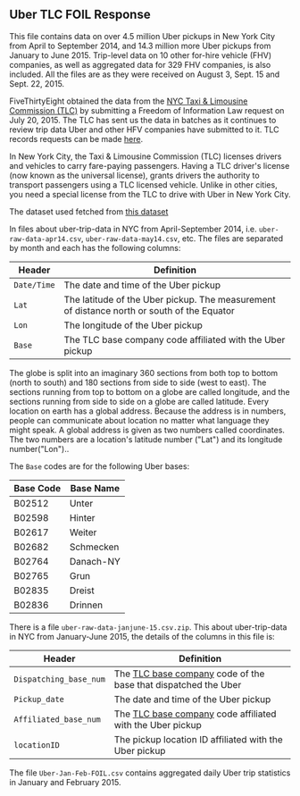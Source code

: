 ## Uber TLC FOIL Response
This file contains data on over 4.5 million Uber pickups in New York City from April to September 2014, and 14.3 million more Uber pickups from January to June 2015. Trip-level data on 10 other for-hire vehicle (FHV) companies, as well as aggregated data for 329 FHV companies, is also included. All the files are as they were received on August 3, Sept. 15 and Sept. 22, 2015. 

FiveThirtyEight obtained the data from the [NYC Taxi & Limousine Commission (TLC)](http://www.nyc.gov/html/tlc/html/home/home.shtml) by submitting a Freedom of Information Law request on July 20, 2015. The TLC has sent us the data in batches as it continues to review trip data Uber and other HFV companies have submitted to it. TLC records requests can be made [here](http://www.nyc.gov/html/tlc/html/passenger/records.shtml).

In New York City, the Taxi & Limousine Commission (TLC) licenses drivers and vehicles to carry fare-paying passengers. Having a TLC driver's license (now known as the universal license), grants drivers the authority to transport passengers using a TLC licensed vehicle. Unlike in other cities, you need a special license from the TLC to drive with Uber in New York City.

The dataset used fetched from [this dataset](https://drive.google.com/drive/folders/1Ww6GlYR119erxf9WHnssFJe-I4B05NCl)

In files about uber-trip-data in NYC from April-September 2014, i.e. `uber-raw-data-apr14.csv`, `uber-raw-data-may14.csv`, etc. The files are separated by month and each has the following columns:

Header | Definition
---|---------
`Date/Time` | The date and time of the Uber pickup
`Lat` | The latitude of the Uber pickup. The measurement of distance north or south of the Equator
`Lon` | The longitude of the Uber pickup
`Base` | The TLC base company code affiliated with the Uber pickup

The globe is split into an imaginary 360 sections from both top to bottom (north to south) and 180 sections from side to side (west to east). The sections running from top to bottom on a globe are called longitude, and the sections running from side to side on a globe are called latitude.
Every location on earth has a global address. Because the address is in numbers, people can communicate about location no matter what language they might speak. A global address is given as two numbers called coordinates. The two numbers are a location's latitude number ("Lat") and its longitude number("Lon").. 

The `Base` codes are for the following Uber bases:

Base Code | Base Name
---|---------
B02512 | Unter
B02598 | Hinter
B02617 | Weiter
B02682 | Schmecken
B02764 | Danach-NY
B02765 | Grun
B02835 | Dreist
B02836 | Drinnen

There is a file `uber-raw-data-janjune-15.csv.zip`. This about uber-trip-data in NYC from January-June 2015, the details of the columns in this file is:

Header | Definition
---|---------
`Dispatching_base_num` | The [TLC base company](http://www.nyc.gov/html/tlc/html/industry/base_and_business.shtml) code of the base that dispatched the Uber
`Pickup_date` | The date and time of the Uber pickup
`Affiliated_base_num` | The [TLC base company](http://www.nyc.gov/html/tlc/html/industry/base_and_business.shtml) code affiliated with the Uber pickup
`locationID` | The pickup location ID affiliated with the Uber pickup

The file `Uber-Jan-Feb-FOIL.csv` contains aggregated daily Uber trip statistics in January and February 2015.

